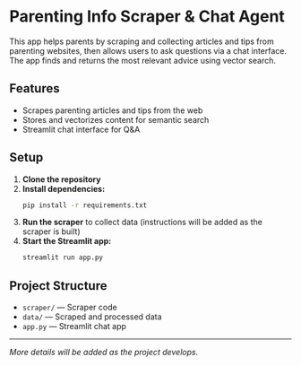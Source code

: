 # Parenting Info Scraper & Chat Agent

This app helps parents by scraping and collecting articles and tips from parenting websites, then allows users to ask questions via a chat interface. The app finds and returns the most relevant advice using vector search.

## Features
- Scrapes parenting articles and tips from the web
- Stores and vectorizes content for semantic search
- Streamlit chat interface for Q&A

## Setup
1. **Clone the repository**
2. **Install dependencies:**
   ```bash
   pip install -r requirements.txt
   ```
3. **Run the scraper** to collect data (instructions will be added as the scraper is built)
4. **Start the Streamlit app:**
   ```bash
   streamlit run app.py
   ```

## Project Structure
- `scraper/` — Scraper code
- `data/` — Scraped and processed data
- `app.py` — Streamlit chat app

---

*More details will be added as the project develops.* 